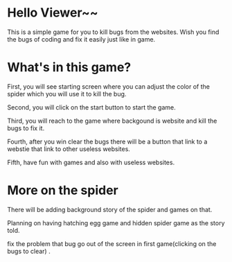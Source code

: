 # Hello Viewer~~

This is a simple game for you to kill bugs from the websites. Wish you find the bugs of coding and fix it easily just like in game. 

# What's in this game?

First, you will see starting screen where you can adjust the color of the spider which you will use it to kill the bug. 

Second, you will click on the start button to start the game.

Third, you will reach to the game where backgound is website and kill the bugs to fix it.

Fourth, after you win clear the bugs there will be a button that link to a webstie that link to other useless websites.

Fifth, have fun with games and also with useless websites. 

# More on the spider 

There will be adding background story of the spider and games on that.

Planning on having hatching egg game and  hidden spider game as the story told. 

fix the problem that bug go out of the screen in first game(clicking on the bugs to clear) .

